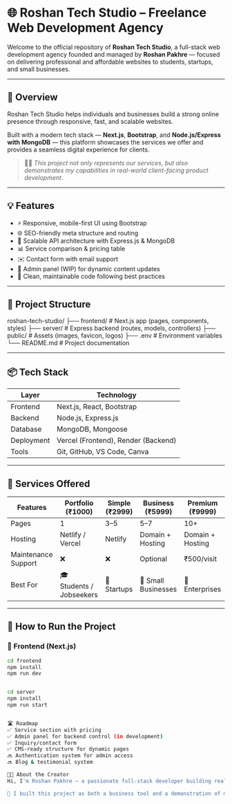 # 🌐 Roshan Tech Studio – Freelance Web Development Agency

Welcome to the official repository of **Roshan Tech Studio**, a full-stack web development agency founded and managed by **Roshan Pakhre** — focused on delivering professional and affordable websites to students, startups, and small businesses.

---

## 🚀 Overview

Roshan Tech Studio helps individuals and businesses build a strong online presence through responsive, fast, and scalable websites.

Built with a modern tech stack — **Next.js**, **Bootstrap**, and **Node.js/Express with MongoDB** — this platform showcases the services we offer and provides a seamless digital experience for clients.

> 👨‍💻 *This project not only represents our services, but also demonstrates my capabilities in real-world client-facing product development.*

---

## 💡 Features

- ⚡ Responsive, mobile-first UI using Bootstrap
- 🌐 SEO-friendly meta structure and routing
- 🔐 Scalable API architecture with Express.js & MongoDB
- 📊 Service comparison & pricing table
- ✉️ Contact form with email support
- 🔧 Admin panel (WIP) for dynamic content updates
- 🧠 Clean, maintainable code following best practices

---

## 🧭 Project Structure

roshan-tech-studio/
├── frontend/ # Next.js app (pages, components, styles)
├── server/ # Express backend (routes, models, controllers)
├── public/ # Assets (images, favicon, logos)
├── .env # Environment variables
└── README.md # Project documentation


---

## 📦 Tech Stack

| Layer        | Technology                        |
|--------------|------------------------------------|
| Frontend     | Next.js, React, Bootstrap          |
| Backend      | Node.js, Express.js                |
| Database     | MongoDB, Mongoose                  |
| Deployment   | Vercel (Frontend), Render (Backend)|
| Tools        | Git, GitHub, VS Code, Canva        |

---

## 💼 Services Offered

| Features             | Portfolio (₹1000)       | Simple (₹2999)         | Business (₹5999)        | Premium (₹9999)          |
|----------------------|--------------------------|--------------------------|--------------------------|---------------------------|
| Pages                | 1                        | 3–5                      | 5–7                      | 10+                        |
| Hosting              | Netlify / Vercel         | Netlify                  | Domain + Hosting         | Domain + Hosting          |
| Maintenance Support  | ❌                       | ❌                       | Optional                 | ₹500/visit                |
| Best For             | 🎓 Students / Jobseekers | 🏪 Startups              | 🚀 Small Businesses       | 🏢 Enterprises             |

---

## 🔧 How to Run the Project

### 🔹 Frontend (Next.js)
```bash
cd frontend
npm install
npm run dev


cd server
npm install
npm run start


🛣️ Roadmap
✅ Service section with pricing
✅ Admin panel for backend control (in development)
✅ Inquiry/contact form
✅ CMS-ready structure for dynamic pages
🔜 Authentication system for admin access
🔜 Blog & testimonial system

👨‍💼 About the Creator
Hi, I'm Roshan Pakhre — a passionate full-stack developer building real-world solutions through clean design and solid backend structure. I created Roshan Tech Studio to support students and entrepreneurs in launching their digital presence without high agency costs.

🎯 I built this project as both a business tool and a demonstration of my frontend + backend skills

